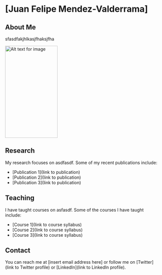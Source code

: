 # [Juan Felipe Mendez-Valderrama]

## About Me

sfasdfakjhlkasjfhaksjfha

<img src="https://github.com/MendezV/MendezV.github.io/blob/main/Felipe5.jpg" alt="Alt text for image" width="170" height="300">

## Research

My research focuses on asdfasdf. Some of my recent publications include:

- [Publication 1](link to publication)
- [Publication 2](link to publication)
- [Publication 3](link to publication)

## Teaching

I have taught courses on asfasdf. Some of the courses I have taught include:

- [Course 1](link to course syllabus)
- [Course 2](link to course syllabus)
- [Course 3](link to course syllabus)

## Contact

You can reach me at [insert email address here] or follow me on [Twitter](link to Twitter profile) or [LinkedIn](link to LinkedIn profile).

